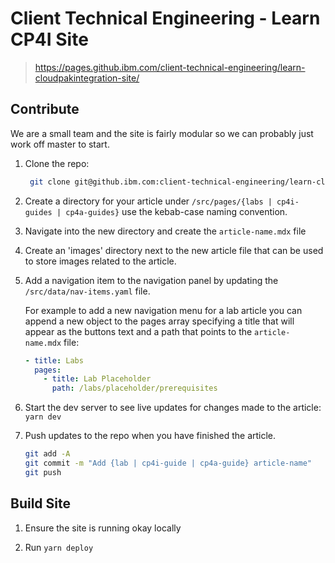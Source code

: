 # Client Technical Engineering - Learn CP4I Site

> https://pages.github.ibm.com/client-technical-engineering/learn-cloudpakintegration-site/

## Contribute

We are a small team and the site is fairly modular so we can probably just work off master
to start.

1. Clone the repo:

   ```bash
    git clone git@github.ibm.com:client-technical-engineering/learn-cloudpakintegration-site.git
   ```

1. Create a directory for your article under
   `/src/pages/{labs | cp4i-guides | cp4a-guides}` use the kebab-case naming convention.
1. Navigate into the new directory and create the `article-name.mdx` file
1. Create an 'images' directory next to the new article file that can be used to store
   images related to the article.
1. Add a navigation item to the navigation panel by updating the
   `/src/data/nav-items.yaml` file.

   For example to add a new navigation menu for a lab article you can append a new object
   to the pages array specifying a title that will appear as the buttons text and a path
   that points to the `article-name.mdx` file:

   ```yaml
   - title: Labs
     pages:
       - title: Lab Placeholder
         path: /labs/placeholder/prerequisites
   ```

1. Start the dev server to see live updates for changes made to the article: `yarn dev`
1. Push updates to the repo when you have finished the article.

   ```sh
   git add -A
   git commit -m "Add {lab | cp4i-guide | cp4a-guide} article-name"
   git push
   ```

## Build Site

1. Ensure the site is running okay locally

1. Run `yarn deploy`
